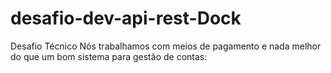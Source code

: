 # desafio-dev-api-rest-Dock

Desafio Técnico
Nós trabalhamos com meios de pagamento e nada melhor do que um bom sistema para gestão de contas:

